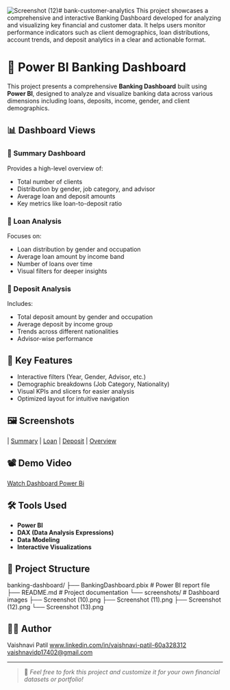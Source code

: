 ![Screenshot (12)](https://github.com/user-attachments/assets/d204c509-e4bb-46e0-b397-f9c80011a6b2)# bank-customer-analytics
This project showcases a comprehensive and interactive Banking Dashboard developed for analyzing and visualizing key financial and customer data. It helps users monitor performance indicators such as client demographics, loan distributions, account trends, and deposit analytics in a clear and actionable format.

# 🏦 Power BI Banking Dashboard

This project presents a comprehensive **Banking Dashboard** built using **Power BI**, designed to analyze and visualize banking data across various dimensions including loans, deposits, income, gender, and client demographics.

## 📊 Dashboard Views

### 🔹 Summary Dashboard
Provides a high-level overview of:
- Total number of clients
- Distribution by gender, job category, and advisor
- Average loan and deposit amounts
- Key metrics like loan-to-deposit ratio

### 🔹 Loan Analysis
Focuses on:
- Loan distribution by gender and occupation
- Average loan amount by income band
- Number of loans over time
- Visual filters for deeper insights

### 🔹 Deposit Analysis
Includes:
- Total deposit amount by gender and occupation
- Average deposit by income group
- Trends across different nationalities
- Advisor-wise performance

## 📌 Key Features

- Interactive filters (Year, Gender, Advisor, etc.)
- Demographic breakdowns (Job Category, Nationality)
- Visual KPIs and slicers for easier analysis
- Optimized layout for intuitive navigation

## 🖼️ Screenshots


| [Summary]((https://github.com/user-attachments/assets/77f76e5e-4255-432d-927b-2ae9182217ea)) 
| [Loan]((https://github.com/user-attachments/assets/a06adf83-f7df-473c-a46c-09d62aa7e885)) 
| [Deposit](](https://github.com/user-attachments/assets/981346a1-f234-451e-805c-c2bb67d6925e)) 
| [Overview]((https://github.com/user-attachments/assets/6fef810e-07ce-44e2-bc1f-664368442e97)) 



## 📽️ Demo Video

[Watch Dashboard Power Bi](https://drive.google.com/file/d/1QUf8M6F7HAWQcoDq2lpalQNAGg_7HNDZ/view?usp=sharing) 


## 🛠️ Tools Used

- **Power BI**
- **DAX (Data Analysis Expressions)**
- **Data Modeling**
- **Interactive Visualizations**

## 📂 Project Structure

banking-dashboard/
├── BankingDashboard.pbix # Power BI report file
├── README.md # Project documentation
└── screenshots/ # Dashboard images
├── Screenshot (10).png
├── Screenshot (11).png
├── Screenshot (12).png
└── Screenshot (13).png


## 🧑‍💼 Author

Vaishnavi Patil 
www.linkedin.com/in/vaishnavi-patil-60a328312  
vaishnavidp17402@gmail.com

---

> 📢 *Feel free to fork this project and customize it for your own financial datasets or portfolio!*


